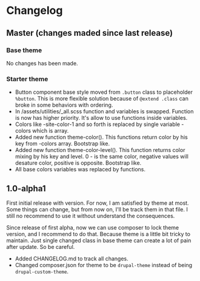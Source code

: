 # Changelog

## Master (changes maded since last release)

### Base theme

No changes has been made.

### Starter theme

- Button component base style moved from `.button` class to placeholder `%button`. This is more flexible solution because of `@extend .class` can broke in some behaviors with ordering.
- In /assets/utilities/_all.scss function and variables is swapped. Function is now has higher priority. It's allow to use functions inside variables.
- Colors like -site-color-1 and so forth is replaced by single variable -colors which is array.
- Added new function theme-color(). This functions return color by his key from -colors array. Bootstrap like.
- Added new function theme-color-level(). This function returns color mixing by his key and level. 0 - is the same color, negative values will desature color, positive is opposite. Bootstrap like.
- All base colors variables was replaced by functions.

## 1.0-alpha1

First initial release with version. For now, I am satisfied by theme at most. Some things can change, but from now on, I'll be track them in that file. I still no recommend to use it without understand the consequences. 

Since release of first alpha, now we can use composer to lock theme version, and I recommend to do that. Because theme is a little bit tricky to maintain. Just single changed class in base theme can create a lot of pain after update. So be careful.

- Added CHANGELOG.md to track all changes.
- Changed composer.json for theme to be `drupal-theme` instead of being `drupal-custom-theme`.
